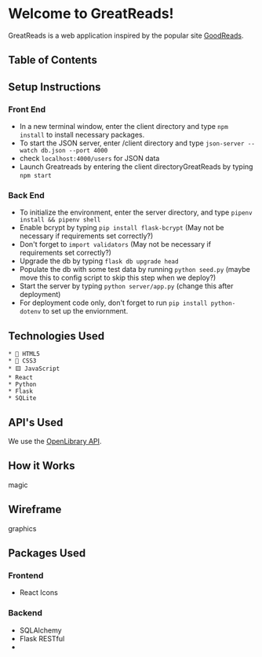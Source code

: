 # Welcome to GreatReads!

GreatReads is a web application inspired by the popular site [GoodReads](http://www.goodreads.com).  

## Table of Contents

## Setup Instructions

### Front End
- In a new terminal window, enter the client directory and type `npm install` to install necessary packages.
- To start the JSON server, enter /client directory and type `json-server --watch db.json --port 4000`
- check `localhost:4000/users` for JSON data
- Launch Greatreads by entering the client directoryGreatReads by typing `npm start` 

### Back End
- To initialize the environment, enter the server directory, and type `pipenv install && pipenv shell`
- Enable bcrypt by typing `pip install flask-bcrypt` (May not be necessary if requirements set correctly?)
- Don't forget to `import validators` (May not be necessary if requirements set correctly?)
- Upgrade the db by typing `flask db upgrade head`
- Populate the db with some test data by running `python seed.py` (maybe move this to config script to skip this step when we deploy?)
- Start the server by typing `python server/app.py` (change this after deployment)
- For deployment code only, don't forget to run `pip install python-dotenv` to set up the enviornment.

## Technologies Used

    * 📄 HTML5
    * 🌈 CSS3
    * 🟨 JavaScript
    * React
    * Python
    * Flask
    * SQLite

## API's Used

We use the [OpenLibrary API](http://openlibrary.org/developers/api).

## How it Works

magic

## Wireframe

graphics

## Packages Used

### Frontend
* React Icons

### Backend
* SQLAlchemy
* Flask RESTful
* 

